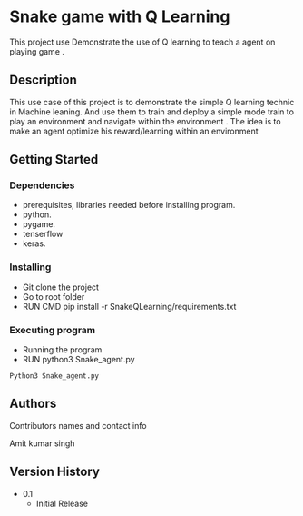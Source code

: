 # Snake game with Q Learning

This project use Demonstrate the use of Q learning to teach a agent on playing game .

## Description

This use case of this project is to demonstrate the simple Q learning technic in Machine leaning.
And use them to train and deploy a simple mode train to play an environment and navigate 
within the environment .
The idea is to make an agent optimize his reward/learning  within an environment 

## Getting Started

### Dependencies

* prerequisites, libraries needed before installing program.
* python.
* pygame.
* tenserflow 
* keras.


### Installing

* Git clone the project
* Go to root folder
* RUN CMD pip install -r SnakeQLearning/requirements.txt

### Executing program

* Running the program
* RUN python3 Snake_agent.py
```
Python3 Snake_agent.py
```

## Authors

Contributors names and contact info

Amit kumar singh

## Version History

* 0.1
    * Initial Release
    